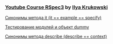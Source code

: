 ### [Youtube Course RSpec3](https://www.youtube.com/playlist?list=PLWlFXymvoaJ8BVBVvscCO5yG96gkmsZzK) by [Ilya Krukowski](https://www.youtube.com/c/IlyaBodrovKrukowski)


[Синонимы метода it (it == example == specify)](https://www.youtube.com/watch?v=1miSIntbx2k&list=PLWlFXymvoaJ8BVBVvscCO5yG96gkmsZzK&index=2&t=347s)

[Тестирование модулей и объект dummy](https://www.youtube.com/watch?v=1miSIntbx2k&list=PLWlFXymvoaJ8BVBVvscCO5yG96gkmsZzK&index=2&t=775s)

[Синонимы метода describe (describe == context)](https://youtu.be/1miSIntbx2k?list=PLWlFXymvoaJ8BVBVvscCO5yG96gkmsZzK&t=1299)
